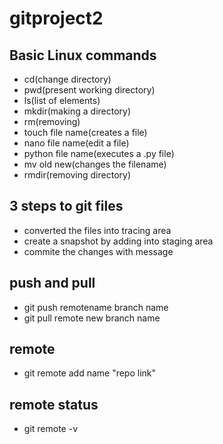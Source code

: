 # gitproject2
## Basic Linux commands
- cd(change directory)
- pwd(present working directory)
- ls(list of elements)
- mkdir(making a directory)
- rm(removing)
- touch file name(creates a file)
- nano file name(edit a file)
- python file name(executes a .py file)
- mv old new(changes the filename)
- rmdir(removing directory)
## 3 steps to git files
- converted the files into tracing area
- create a snapshot by adding into staging area
- commite the changes with message
## push and pull
- git push remotename branch name
- git pull remote new branch name
## remote
- git remote add name "repo link"
## remote status
- git remote -v
